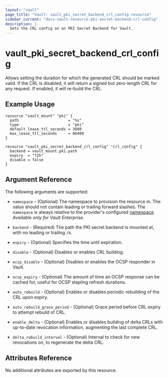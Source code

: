 ```yaml
---
layout: "vault"
page_title: "Vault: vault_pki_secret_backend_crl_config resource"
sidebar_current: "docs-vault-resource-pki-secret-backend-crl-config"
description: |-
  Sets the CRL config on an PKI Secret Backend for Vault.
---
```


# vault\_pki\_secret\_backend\_crl\_config

Allows setting the duration for which the generated CRL should be marked valid. If the CRL is disabled, it will return a signed but zero-length CRL for any request. If enabled, it will re-build the CRL.

## Example Usage

```hcl
resource "vault_mount" "pki" {
  path                      = "%s"
  type                      = "pki"
  default_lease_ttl_seconds = 3600
  max_lease_ttl_seconds     = 86400
}

resource "vault_pki_secret_backend_crl_config" "crl_config" {
  backend = vault_mount.pki.path
  expiry  = "72h"
  disable = false
}
```

## Argument Reference

The following arguments are supported:

* `namespace` - (Optional) The namespace to provision the resource in.
  The value should not contain leading or trailing forward slashes.
  The `namespace` is always relative to the provider's configured [namespace](/docs/providers/vault#namespace).
   *Available only for Vault Enterprise*.

* `backend` - (Required) The path the PKI secret backend is mounted at, with no leading or trailing `/`s.

* `expiry` - (Optional) Specifies the time until expiration.

* `disable` - (Optional) Disables or enables CRL building.

* `ocsp_disable` - (Optional) Disables or enables the OCSP responder in Vault.

* `ocsp_expiry` - (Optional) The amount of time an OCSP response can be cached for, useful for OCSP stapling refresh durations.

* `auto_rebuild` - (Optional) Enables or disables periodic rebuilding of the CRL upon expiry.

* `auto_rebuild_grace_period` - (Optional) Grace period before CRL expiry to attempt rebuild of CRL.

* `enable_delta` - (Optional) Enables or disables building of delta CRLs with up-to-date revocation information, augmenting the last complete CRL.

* `delta_rebuild_interval` - (Optional) Interval to check for new revocations on, to regenerate the delta CRL.


## Attributes Reference

No additional attributes are exported by this resource.